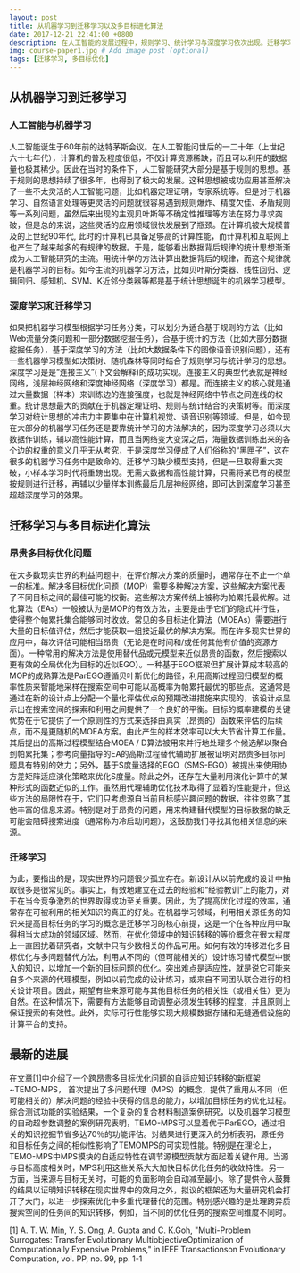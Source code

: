 ```yaml
---
layout: post
title: 从机器学习到迁移学习以及多目标进化算法
date: 2017-12-21 22:41:00 +0800
description: 在人工智能的发展过程中，规则学习、统计学习与深度学习依次出现。迁移学习利用相关数据与知识学习问题模型的特性，适合用于解决昂贵多目标优化问题。最近，已有算法框架将迁移学习运用到多目标进化算法，解决昂贵多目标优化问题。
img: course-paper1.jpg # Add image post (optional)
tags: [迁移学习, 多目标优化]
---
```

## 从机器学习到迁移学习
### 人工智能与机器学习
人工智能诞生于60年前的达特茅斯会议。在人工智能问世后的一二十年（上世纪六十七年代），计算机的普及程度很低，不仅计算资源稀缺，而且可以利用的数据量也极其稀少。因此在当时的条件下，人工智能研究大部分是基于规则的思想。基于规则的思想持续了很多年，也得到了极大的发展。这种思想被成功应用甚至解决了一些不太灵活的人工智能问题，比如机器定理证明，专家系统等。但是对于机器学习、自然语言处理等更灵活的问题就很容易遇到规则爆炸、精度欠佳、矛盾规则等一系列问题，虽然后来出现的主观贝叶斯等不确定性推理等方法在努力寻求突破，但是总的来说，这些灵活的应用领域很快发展到了瓶颈。在计算机被大规模普及的上世纪90年代, 此时的计算机已具备足够高的计算性能，而计算机和互联网上也产生了越来越多的有规律的数据。于是，能够看出数据背后规律的统计思想渐渐成为人工智能研究的主流。用统计学的方法计算出数据背后的规律，而这个规律就是机器学习的目标。如今主流的机器学习方法，比如贝叶斯分类器、线性回归、逻辑回归、感知机、SVM、K近邻分类器等都是基于统计思想诞生的机器学习模型。
### 深度学习和迁移学习
如果把机器学习模型根据学习任务分类，可以划分为适合基于规则的方法（比如Web流量分类问题和一部分数据挖掘任务），合基于统计的方法（比如大部分数据挖掘任务），基于深度学习的方法（比如大数据条件下的图像语音识别问题），还有一些机器学习模型如决策树、随机森林等同时结合了规则学习与统计学习的思想。深度学习是是“连接主义”(下文会解释)的成功实现。连接主义的典型代表就是神经网络，浅层神经网络和深度神经网络（深度学习）都是。而连接主义的核心就是通过大量数据（样本）来训练边的连接强度，也就是神经网络中节点之间连线的权重。统计思想最大的贡献在于机器定理证明、规则与统计结合的决策树等。而深度学习对统计思想的冲击力主要集中在计算机视觉、语音识别等领域。但是，如今现在大部分的机器学习任务还是要靠统计学习的方法解决的，因为深度学习必须以大数据作训练，辅以高性能计算，而且当网络变大变深之后，海量数据训练出来的各个边的权重的意义几乎无从考究，于是深度学习便成了人们俗称的“黑匣子”，这在很多的机器学习任务中是致命的。迁移学习缺少模型支持，但是一旦取得重大突破，小样本学习时代将重磅出现。无需大数据和高性能计算，只需将某已有的模型按规则进行迁移，再辅以少量样本训练最后几层神经网络，即可达到深度学习甚至超越深度学习的效果。
## 迁移学习与多目标进化算法
### 昂贵多目标优化问题
在大多数现实世界的利益问题中，在评价解决方案的质量时，通常存在不止一个单一的标准。解决多目标优化问题（MOP）需要多种解决方案，这些解决方案代表了不同目标之间的最佳可能的权衡。这些解决方案传统上被称为帕累托最优解。进化算法（EAs）一般被认为是MOP的有效方法，主要是由于它们的隐式并行性，使得整个帕累托集合能够同时收敛。常见的多目标进化算法（MOEAs）需要进行大量的目标值评估，然后才能获取一组接近最优的解决方案。而在许多现实世界的应用中，每次评估可能相当昂贵（无论是在时间和/或任何其他有价值的资源方面）。一种常用的解决方法是使用替代品或元模型来近似昂贵的函数，然后搜索以更有效的全局优化为目标的近似EGO）。一种基于EGO框架但扩展计算成本较高的MOP的成熟算法是ParEGO遵循贝叶斯优化的路径，利用高斯过程回归模型的概率性质来智能地采样在搜索空间中可能以高概率为帕累托最优的那些点。这通常是通过在新的设计点上分配一个量化评估优点的预期改进措施来实现的，该设计点显示出在搜索空间的探索和利用之间提供了一个良好的平衡。目标的概率建模的关键优势在于它提供了一个原则性的方式来选择由真实（昂贵的）函数来评估的后续点，而不是更随机的MOEA方案。由此产生的样本效率可以大大节省计算工作量。其后提出的高斯过程模型结合MOEA / D算法被用来并行地处理多个候选解以聚合到帕累托集；参考向量指导的EA的高斯过程替代辅助扩展被证明对昂贵多目标问题具有特别的效力；另外，基于S度量选择的EGO（SMS-EGO）被提出来使用协方差矩阵适应演化策略来优化S度量。除此之外，还存在大量利用演化计算中的某种形式的函数近似的工作。虽然用代理辅助优化技术取得了显着的性能提升，但这些方法的局限性在于，它们只考虑源自当前目标感兴趣问题的数据，往往忽略了其他丰富的信息来源。特别是对于昂贵的问题，用来构建替代模型的目标数据的缺乏可能会阻碍搜索进度（通常称为冷启动问题），这鼓励我们寻找其他相关信息的来源。
### 迁移学习
为此，要指出的是，现实世界的问题很少孤立存在。新设计从以前完成的设计中抽取很多是很常见的。事实上，有效地建立在过去的经验和“经验教训”上的能力，对于在当今竞争激烈的世界取得成功至关重要。因此，为了提高优化过程的效率，通常存在可被利用的相关知识的真正的好处。在机器学习领域，利用相关源任务的知识来提高目标任务的学习的概念是迁移学习的核心前提，这是一个在各种应用中取得相当大成功的领域区域。然而，在优化领域中的知识转移的等价概念在很大程度上一直困扰着研究者，文献中只有少数相关的作品可用。如何有效的转移进化多目标优化与多问题替代方法，利用从不同的（但可能相关的）设计练习替代模型中嵌入的知识，以增加一个新的目标问题的优化。突出难点是适应性，就是说它可能来自多个来源的代理模型，例如以前完成的设计练习，或来自不同团队联合进行的相关设计项目。因此，期望有些来源可能与其他目标任务的相关性（或相关性）更为自然。在这种情况下，需要有方法能够自动调整必须发生转移的程度，并且原则上保证搜索的有效性。此外，实际可行性能够实现大规模数据存储和无缝通信设施的计算平台的支持。
## 最新的进展
在文章[1]中介绍了一个跨昂贵多目标优化问题的自适应知识转移的新框架~TEMO-MPS， 首次提出了多问题代理（MPS）的概念，提供了重用从不同（但可能相关的）解决问题的经验中获得的信息的能力，以增加目标任务的优化过程。 综合测试功能的实验结果，一个复杂的复合材料制造案例研究，以及机器学习模型的自动超参数调整的案例研究表明，TEMO-MPS可以显着优于ParEGO，通过相关的知识挖掘节省多达70％的功能评估。对结果进行更深入的分析表明，源任务和目标任务之间的相似性影响了TEMOMPS的可实现性能。特别是在理论上，TEMO-MPS中MPS模块的自适应特性在调节源模型贡献方面起着关键作用。当源与目标高度相关时，MPS利用这些关系大大加快目标优化任务的收敛特性。另一方面，当来源与目标无关时，可能的负面影响会自动减至最小。除了提供令人鼓舞的结果以证明知识转移在现实世界中的效用之外，拟议的框架还为大量研究机会打开了大门，以进一步探索优化中多重代理替代的范围。特别感兴趣的是处理跨异质搜索空间的任务间的知识转移，例如，当不同的优化任务的搜索空间维度不同时。



[1] A. T. W. Min, Y. S. Ong, A. Gupta and C. K.Goh, "Multi-Problem Surrogates: Transfer Evolutionary MultiobjectiveOptimization of Computationally Expensive Problems," in IEEE Transactionson Evolutionary Computation, vol. PP, no. 99, pp. 1-1

